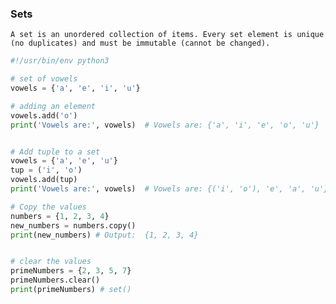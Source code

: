 ### Sets
`A set is an unordered collection of items. Every set element is unique (no duplicates) and must be immutable (cannot be changed).`

```py
#!/usr/bin/env python3

# set of vowels
vowels = {'a', 'e', 'i', 'u'}

# adding an element
vowels.add('o')
print('Vowels are:', vowels)  # Vowels are: {'a', 'i', 'e', 'o', 'u'}


# Add tuple to a set
vowels = {'a', 'e', 'u'}
tup = ('i', 'o')
vowels.add(tup)
print('Vowels are:', vowels)  # Vowels are: {('i', 'o'), 'e', 'a', 'u'}

# Copy the values
numbers = {1, 2, 3, 4}
new_numbers = numbers.copy()
print(new_numbers) # Output:  {1, 2, 3, 4}


# clear the values
primeNumbers = {2, 3, 5, 7}
primeNumbers.clear()
print(primeNumbers) # set()
```
